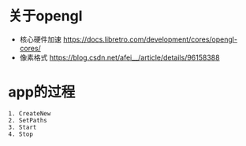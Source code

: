 # 关于opengl 
- 核心硬件加速
    https://docs.libretro.com/development/cores/opengl-cores/ 
- 像素格式
    https://blog.csdn.net/afei__/article/details/96158388

# app的过程
    1. CreateNew
    2. SetPaths
    3. Start
    4. Stop
    